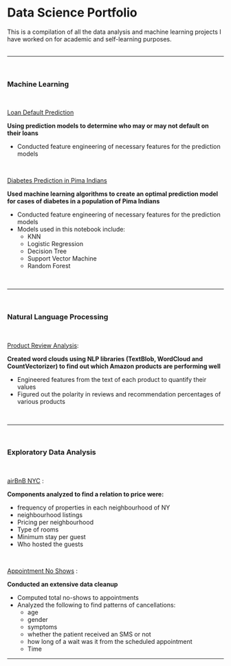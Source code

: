 # Data Science Portfolio
This is a compilation of all the data analysis and machine learning projects I have worked on for academic
and self-learning purposes.
<br />
<br />

------------------------------------------------------------------------------------------------------------------------
<br />

### Machine Learning

<br />

[Loan Default Prediction](https://github.com/darkMatterChimpanzee/Data-Science-Portfolio/tree/main/Predicting%20Loan%20Defaults)

<b>Using prediction models to determine who may or may not default on their loans</b>

- Conducted feature engineering of necessary features for the prediction models 


<br />

[Diabetes Prediction in Pima Indians](https://github.com/darkMatterChimpanzee/Data-Science-Portfolio/tree/main/Diabetes%20Prediction%20in%20Pima%20Indians)

<b>Used machine learning algorithms to create an optimal prediction model for cases of diabetes in 
a population of Pima Indians</b>

- Conducted feature engineering of necessary features for the prediction models 
- Models used in this notebook include:
  - KNN
  - Logistic Regression
  - Decision Tree
  - Support Vector Machine
  - Random Forest


<br />

------------------------------------------------------------------------------------------------------------------------
<br />

### Natural Language Processing

<br />

[Product Review Analysis](https://github.com/darkMatterChimpanzee/Data-Science-Portfolio/tree/main/Product%20Review%20Analysis):

<b>Created word clouds using NLP libraries (TextBlob, WordCloud and CountVectorizer) to find out which Amazon products are performing well</b>
  - Engineered features from the text of each product to quantify their values
  - Figured out the polarity in reviews and recommendation percentages of various products

<br />

------------------------------------------------------------------------------------------------------------------------
<br />

### Exploratory Data Analysis

<br />

[airBnB NYC](https://github.com/darkMatterChimpanzee/Data-Science-Portfolio/tree/main/airBNB%20NYC%20Price%20Prediction) : 

<b>Components analyzed to find a relation to price were:</b>
- frequency of properties in each neighbourhood of NY
- neighbourhood listings
- Pricing per neighbourhood
- Type of rooms 
- Minimum stay per guest
- Who hosted the guests


<br />

[Appointment No Shows](https://github.com/darkMatterChimpanzee/Data-Science-Portfolio/tree/main/Appointment%20No-Shows) :

<b>Conducted an extensive data cleanup </b>
- Computed total no-shows to appointments
- Analyzed the following to find patterns of cancellations: 
  - age
  - gender
  - symptoms
  - whether the patient received an SMS or not 
  - how long of a wait was it from the scheduled appointment
  - Time


------------------------------------------------------------------------------------------------------------------------
<br />